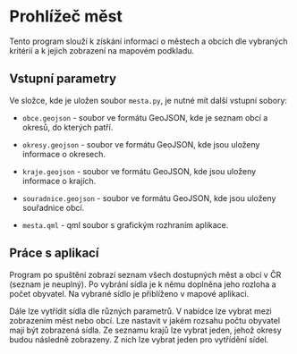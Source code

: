 # Prohlížeč měst

Tento program slouží k získání informací o městech a obcích dle vybraných kritérií a k jejich zobrazení na mapovém podkladu.

## Vstupní parametry

Ve složce, kde je uložen soubor `mesta.py`, je nutné mít další vstupní sobory:

* `obce.geojson` - soubor ve formátu GeoJSON, kde je seznam obcí a okresů, do kterých patří.

* `okresy.geojson` - soubor ve formátu GeoJSON, kde jsou uloženy informace o okresech.

* `kraje.geojson` - soubor ve formátu GeoJSON, kde jsou uloženy informace o krajích.

* `souradnice.geojson` - soubor ve formátu GeoJSON, kde jsou uloženy souřadnice obcí.

* `mesta.qml` - qml soubor s grafickým rozhraním aplikace.

## Práce s aplikací

Program po spuštění zobrazí seznam všech dostupných měst a obcí v ČR (seznam je neuplný). Po vybrání sídla je k němu doplněna jeho rozloha a počet obyvatel. Na vybrané sídlo je přiblíženo v mapové aplikaci.

Dále lze vytřídit sídla dle různých parametrů. V nabídce lze vybrat mezi zobrazením měst nebo obcí. Lze nastavit v jakém rozsahu počtu obyvatel mají být zobrazená sídla. Ze seznamu krajů lze vybrat jeden, jehož okresy budou následně zobrazeny. Z nich lze vybrat jeden pro vytřídění sídel.